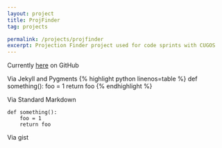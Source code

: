 ```yaml
---
layout: project
title: ProjFinder
tag: projects

permalink: /projects/projfinder
excerpt: Projection Finder project used for code sprints with CUGOS
---
```

 
Currently [here](https://github.com/aaronr/projfinder.com) on GitHub

Via Jekyll and Pygments
{% highlight python linenos=table %}
def something():
    foo = 1
    return foo
{% endhighlight %}

Via Standard Markdown

    def something():
        foo = 1
        return foo

Via gist
<script src="https://gist.github.com/aaronr/4983726.js"></script>
